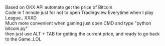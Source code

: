 Based on OKX API automate get the price of Bitcoin  
Code in 1 minute just for not to open Tradingview Everytime when I play League.. XXXD  
Much more convenient when gaming just open CMD and type "python bitcoin.py"   
then just use ALT + TAB for getting the current price, and ready to go back to the Game..LOL   
